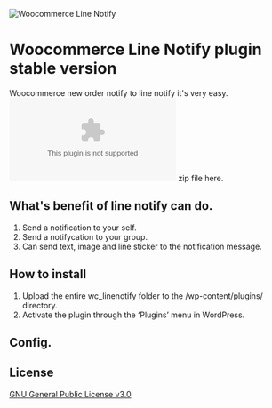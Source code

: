 ![Woocommerce Line Notify](https://github.com/iamapinan/wc_linenotify/raw/master/src/image/wc_line.png)
# Woocommerce Line Notify plugin stable version
Woocommerce new order notify to line notify it's very easy.
![Download](https://iotech.co.th/wp-content/uploads/2018/09/wc_linenotify.zip) zip file here.

## What's benefit of line notify can do.
1. Send a notification to your self.
2. Send a notifycation to your group.
3. Can send text, image and line sticker to the notification message.

## How to install
1. Upload the entire wc_linenotify folder to the /wp-content/plugins/ directory.
2. Activate the plugin through the ‘Plugins’ menu in WordPress.

## Config.

## License
[GNU General Public License v3.0](https://github.com/iamapinan/wc_linenotify/blob/master/LICENSE)
